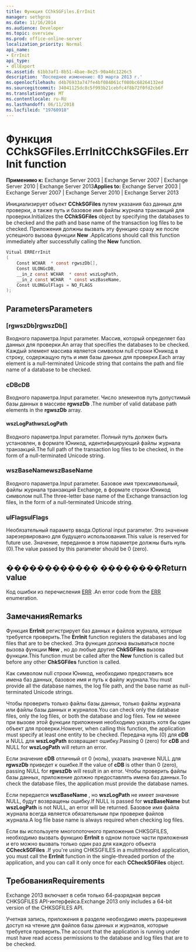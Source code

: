 ```yaml
---
title: Функция CChkSGFiles.ErrInit
manager: sethgros
ms.date: 11/16/2014
ms.audience: Developer
ms.topic: overview
ms.prod: office-online-server
localization_priority: Normal
api_name:
- ErrInit
api_type:
- dllExport
ms.assetid: 61bb3af1-8b51-4bae-8e25-90a4dc1226c5
description: 'Последнее изменение: 03 марта 2013 г.'
ms.openlocfilehash: d4b76933a747fe4bf084061cf080bc68264132ed
ms.sourcegitcommit: 34041125dc8c5f993b21cebfc4f8b72f0fd2cb6f
ms.translationtype: MT
ms.contentlocale: ru-RU
ms.lasthandoff: 06/11/2018
ms.locfileid: "19760918"
---
```

# <a name="cchksgfileserrinit-function"></a><span data-ttu-id="3b5b2-103">Функция CChkSGFiles.ErrInit</span><span class="sxs-lookup"><span data-stu-id="3b5b2-103">CChkSGFiles.ErrInit function</span></span>
  
<span data-ttu-id="3b5b2-104">**Применимо к:** Exchange Server 2003 | Exchange Server 2007 | Exchange Server 2010 | Exchange Server 2013</span><span class="sxs-lookup"><span data-stu-id="3b5b2-104">**Applies to:** Exchange Server 2003 | Exchange Server 2007 | Exchange Server 2010 | Exchange Server 2013</span></span>
  
<span data-ttu-id="3b5b2-105">Инициализирует объект **CChkSGFiles** путем указания баз данных для проверки, а также путь и базовое имя файлы журнала транзакций для проверки.</span><span class="sxs-lookup"><span data-stu-id="3b5b2-105">Initializes the **CChkSGFiles** object by specifying the databases to be checked and the path and base name of the transaction log files to be checked.</span></span> <span data-ttu-id="3b5b2-106">Приложения должны вызвать эту функцию сразу же после успешного вызова функции **New** .</span><span class="sxs-lookup"><span data-stu-id="3b5b2-106">Applications should call this function immediately after successfully calling the **New** function.</span></span> 
  
```cs
Vitual ERRErrInit  
(
    Const WCHAR  * const rgwszDb[],
    Const ULONGcDB,
    __in_z const WCHAR  * const wszLogPath,
    __in_z const WCHAR  * const wszBaseName,
    Const ULONGulFlags = NO_FLAGS
);

```

## <a name="parameters"></a><span data-ttu-id="3b5b2-107">Parameters</span><span class="sxs-lookup"><span data-stu-id="3b5b2-107">Parameters</span></span>

### <a name="rgwszdb"></a><span data-ttu-id="3b5b2-108">[rgwszDb]</span><span class="sxs-lookup"><span data-stu-id="3b5b2-108">rgwszDb[]</span></span>
  
<span data-ttu-id="3b5b2-109">Входного параметра.</span><span class="sxs-lookup"><span data-stu-id="3b5b2-109">Input parameter.</span></span> <span data-ttu-id="3b5b2-110">Массив, который определяет баз данных для проверки.</span><span class="sxs-lookup"><span data-stu-id="3b5b2-110">An array that specifies the databases to be checked.</span></span> <span data-ttu-id="3b5b2-111">Каждый элемент массива является символом null строки Юникод в строку, содержащую путь и имя базы данных для проверки.</span><span class="sxs-lookup"><span data-stu-id="3b5b2-111">Each array element is a null-terminated Unicode string that contains the path and file name of a database to be checked.</span></span>
    
### <a name="cdb"></a><span data-ttu-id="3b5b2-112">cDB</span><span class="sxs-lookup"><span data-stu-id="3b5b2-112">cDB</span></span>
  
<span data-ttu-id="3b5b2-113">Входного параметра.</span><span class="sxs-lookup"><span data-stu-id="3b5b2-113">Input parameter.</span></span> <span data-ttu-id="3b5b2-114">Число элементов путь допустимый базы данных в массиве **rgwszDb** .</span><span class="sxs-lookup"><span data-stu-id="3b5b2-114">The number of valid database path elements in the **rgwszDb** array.</span></span> 
    
#### <a name="wszlogpath"></a><span data-ttu-id="3b5b2-115">wszLogPath</span><span class="sxs-lookup"><span data-stu-id="3b5b2-115">wszLogPath</span></span>
  
<span data-ttu-id="3b5b2-116">Входного параметра.</span><span class="sxs-lookup"><span data-stu-id="3b5b2-116">Input parameter.</span></span> <span data-ttu-id="3b5b2-117">Полный путь должен быть установлен, в формате Юникод, идентифицирующий файлы журнала транзакций.</span><span class="sxs-lookup"><span data-stu-id="3b5b2-117">The full path of the transaction log files to be checked, in the form of a null-terminated Unicode string.</span></span>
    
### <a name="wszbasename"></a><span data-ttu-id="3b5b2-118">wszBaseName</span><span class="sxs-lookup"><span data-stu-id="3b5b2-118">wszBaseName</span></span>
  
<span data-ttu-id="3b5b2-119">Входного параметра.</span><span class="sxs-lookup"><span data-stu-id="3b5b2-119">Input parameter.</span></span> <span data-ttu-id="3b5b2-120">Базовое имя трехсимвольный, файлы журнала транзакций Exchange, в формате строки Юникод символом null.</span><span class="sxs-lookup"><span data-stu-id="3b5b2-120">The three-letter base name of the Exchange transaction log files, in the form of a null-terminated Unicode string.</span></span>
    
### <a name="ulflags"></a><span data-ttu-id="3b5b2-121">ulFlags</span><span class="sxs-lookup"><span data-stu-id="3b5b2-121">ulFlags</span></span>
  
<span data-ttu-id="3b5b2-122">Необязательный параметр ввода.</span><span class="sxs-lookup"><span data-stu-id="3b5b2-122">Optional input parameter.</span></span> <span data-ttu-id="3b5b2-123">Это значение зарезервировано для будущего использования.</span><span class="sxs-lookup"><span data-stu-id="3b5b2-123">This value is reserved for future use.</span></span> <span data-ttu-id="3b5b2-124">Значение, переданное в этом параметре должны быть нуль (0).</span><span class="sxs-lookup"><span data-stu-id="3b5b2-124">The value passed by this parameter should be 0 (zero).</span></span>
    
## <a name="return-value"></a><span data-ttu-id="3b5b2-125">������������ ��������</span><span class="sxs-lookup"><span data-stu-id="3b5b2-125">Return value</span></span>

<span data-ttu-id="3b5b2-126">Код ошибки из перечисления [ERR](cchksgfiles-err-enumeration.md) .</span><span class="sxs-lookup"><span data-stu-id="3b5b2-126">An error code from the [ERR](cchksgfiles-err-enumeration.md) enumeration.</span></span> 
  
## <a name="remarks"></a><span data-ttu-id="3b5b2-127">Замечания</span><span class="sxs-lookup"><span data-stu-id="3b5b2-127">Remarks</span></span>

<span data-ttu-id="3b5b2-128">Функция **ErrInit** регистрирует баз данных и файлов журнала, которые требуется проверить.</span><span class="sxs-lookup"><span data-stu-id="3b5b2-128">The **ErrInit** function registers the databases and log files that are to be checked.</span></span> <span data-ttu-id="3b5b2-129">Эта функция должна вызываться после вызова функции **New** , но до любые другие **ChkSGFiles** вызова функции.</span><span class="sxs-lookup"><span data-stu-id="3b5b2-129">This function must be called after the **New** function is called but before any other **ChkSGFiles** function is called.</span></span> 
  
<span data-ttu-id="3b5b2-130">Как символом null строки Юникод, необходимо предоставить все имена баз данных, базовое имя и путь к файлу журнала.</span><span class="sxs-lookup"><span data-stu-id="3b5b2-130">You must provide all the database names, the log file path, and the base name as null-terminated Unicode strings.</span></span>
  
<span data-ttu-id="3b5b2-131">Чтобы проверить только файлы базы данных, только файлы журнала или файлы базы данных и журналов.</span><span class="sxs-lookup"><span data-stu-id="3b5b2-131">You can check only the database files, only the log files, or both the database and log files.</span></span> <span data-ttu-id="3b5b2-132">Тем не менее при вызове этой функции приложения необходимо указать хотя бы один объект для проверки.</span><span class="sxs-lookup"><span data-stu-id="3b5b2-132">However, when calling this function, the application must specify at least one entity to be checked.</span></span> <span data-ttu-id="3b5b2-133">Передача нуль (0) для **cDB** и NULL для **wszLogPath** возвращает ошибку.</span><span class="sxs-lookup"><span data-stu-id="3b5b2-133">Passing 0 (zero) for  **cDB**  and NULL for  **wszLogPath**  will return an error.</span></span> 
  
<span data-ttu-id="3b5b2-134">Если значение **cDB** отличный от 0 (ноль), указать значение NULL для **rgwszDb** приведет к ошибке.</span><span class="sxs-lookup"><span data-stu-id="3b5b2-134">If the value of  **cDB**  is other than 0 (zero), passing NULL for  **rgwszDb**  will result in an error.</span></span> <span data-ttu-id="3b5b2-135">Чтобы проверить файлы базы данных, приложение должно предоставлять имена баз данных.</span><span class="sxs-lookup"><span data-stu-id="3b5b2-135">To check the database files, the application must provide the database names.</span></span> 
  
<span data-ttu-id="3b5b2-136">Если передается **wszBaseName** , но **wszLogPath** не имеет значение NULL, будут возвращены ошибку.</span><span class="sxs-lookup"><span data-stu-id="3b5b2-136">If NULL is passed for  **wszBaseName**  but  **wszLogPath**  is not NULL, an error will be returned.</span></span> <span data-ttu-id="3b5b2-137">Базовое имя файла журнала всегда является обязательным при проверке файлов журнала.</span><span class="sxs-lookup"><span data-stu-id="3b5b2-137">A log file base name is always required when checking log files.</span></span> 
  
<span data-ttu-id="3b5b2-138">Если вы используете многопоточного приложения CHKSGFILES, необходимо вызвать функцию **ErrInit** в одном потоке части приложения и его можно вызвать только один раз для каждого объекта **CCheckSGFiles** .</span><span class="sxs-lookup"><span data-stu-id="3b5b2-138">If you're using CHKSGFILES in a multithreaded application, you must call the **ErrInit** function in the single-threaded portion of the application, and you can call it only once for each **CCheckSGFiles** object.</span></span> 
  
## <a name="requirements"></a><span data-ttu-id="3b5b2-139">Требования</span><span class="sxs-lookup"><span data-stu-id="3b5b2-139">Requirements</span></span>

<span data-ttu-id="3b5b2-140">Exchange 2013 включает в себя только 64-разрядная версия CHKSGFILES API-интерфейса.</span><span class="sxs-lookup"><span data-stu-id="3b5b2-140">Exchange 2013 only includes a 64-bit version of the CHKSGFILES API.</span></span>
  
<span data-ttu-id="3b5b2-141">Учетная запись, приложения в разделе необходимо иметь разрешения доступ на чтение для файлов базы данных и журналов, которые требуется проверить.</span><span class="sxs-lookup"><span data-stu-id="3b5b2-141">The account that the application is running under must have read access permissions to the database and log files that are to be checked.</span></span>
  


